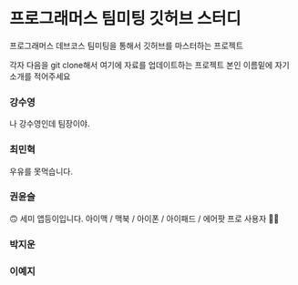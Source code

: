 # 프로그래머스 팀미팅 깃허브 스터디

프로그래머스 데브코스 팀미팅을 통해서 깃허브를 마스터하는 프로젝트

각자 다음을 git clone해서 여기에 자료를 업데이트하는 프로젝트
본인 이름밑에 자기 소개를 적어주세요

### 강수영

나 강수영인데 팀장이야.

### 최민혁

우유를 못먹습니다.

### 권윤슬

🙃 세미 앱등이입니다. 아이맥 / 맥북 / 아이폰 / 아이패드 / 에어팟 프로 사용자 🍎🍏

### 박지운

### 이예지
